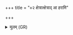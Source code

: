 +++
title = "०२ क्षेत्रात्क्षेत्राद् आ हरामि"

+++
<details><summary>मूलम् (GR)</summary>

क्षेत्रात्क्षेत्राद् आ हरामि  
स्फातिं सर्वां शचीपते ।  
त्वयाहं वृत्रहन् प्रत्तम्  
आ हरामि गृहाꣳ उप ॥
</details>